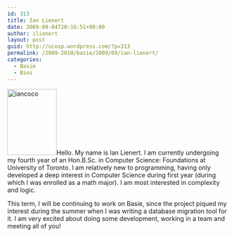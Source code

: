 ```yaml
---
id: 313
title: Ian Lienert
date: 2009-09-04T20:16:51+00:00
author: ilienert
layout: post
guid: http://ucosp.wordpress.com/?p=313
permalink: /2009-2010/basie/2009/09/ian-lienert/
categories:
  - Basie
  - Bios
---
```

<img class="alignleft size-thumbnail wp-image-316" title="iancoco" src="http://ucosp.files.wordpress.com/2009/09/iancoco4.jpg?w=112" alt="iancoco" width="112" height="150" />Hello. My name is Ian Lienert. I am currently undergoing my fourth year of an Hon.B.Sc. in Computer Science: Foundations at University of Toronto. I am relatively new to programming, having only developed a deep interest in Computer Science during first year (during which I was enrolled as a math major). I am most interested in complexity and logic.

This term, I will be continuing to work on Basie, since the project piqued my interest during the summer when I was writing a database migration tool for it. I am very excited about doing some development, working in a team and meeting all of you!